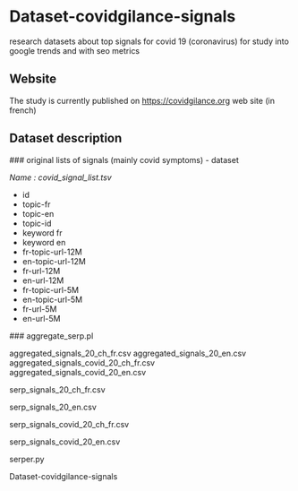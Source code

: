 # Dataset-covidgilance-signals
research datasets about top signals for covid 19 (coronavirus) for study into  google trends and with seo metrics

## Website

The study is currently published on https://covidgilance.org web site (in french)

## Dataset description

### original lists of signals (mainly covid symptoms) - dataset

*Name : covid_signal_list.tsv*

* id	
* topic-fr
* topic-en
* topic-id
* keyword fr
* keyword en	
* fr-topic-url-12M	
* en-topic-url-12M
* fr-url-12M
* en-url-12M
* fr-topic-url-5M
* en-topic-url-5M 
* fr-url-5M
* en-url-5M


### aggregate_serp.pl



aggregated_signals_20_ch_fr.csv
aggregated_signals_20_en.csv
aggregated_signals_covid_20_ch_fr.csv
aggregated_signals_covid_20_en.csv



serp_signals_20_ch_fr.csv

serp_signals_20_en.csv

serp_signals_covid_20_ch_fr.csv

serp_signals_covid_20_en.csv

serper.py


Dataset-covidgilance-signals





